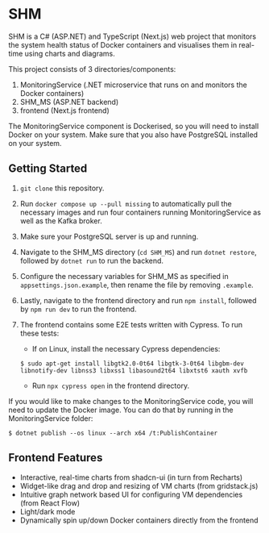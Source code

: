 # SHM

SHM is a C# (ASP.NET) and TypeScript (Next.js) web project that monitors the system health status of Docker containers and visualises them in real-time using charts and diagrams.

This project consists of 3 directories/components:

1. MonitoringService (.NET microservice that runs on and monitors the Docker containers)
2. SHM_MS (ASP.NET backend)
3. frontend (Next.js frontend)

The MonitoringService component is Dockerised, so you will need to install Docker on your system. Make sure that you also have PostgreSQL installed on your system.

## Getting Started

1. `git clone` this repository.
1. Run `docker compose up --pull missing` to automatically pull the necessary images and run four containers running MonitoringService as well as the Kafka broker.
1. Make sure your PostgreSQL server is up and running.
1. Navigate to the SHM_MS directory (`cd SHM_MS`) and run `dotnet restore`, followed by `dotnet run` to run the backend.
1. Configure the necessary variables for SHM_MS as specified in `appsettings.json.example`, then rename the file by removing `.example`.
1. Lastly, navigate to the frontend directory and run `npm install`, followed by `npm run dev` to run the frontend.
1. The frontend contains some E2E tests written with Cypress. To run these tests:

   - If on Linux, install the necessary Cypress dependencies:

   ```
   $ sudo apt-get install libgtk2.0-0t64 libgtk-3-0t64 libgbm-dev libnotify-dev libnss3 libxss1 libasound2t64 libxtst6 xauth xvfb
   ```

   - Run `npx cypress open` in the frontend directory.

If you would like to make changes to the MonitoringService code, you will need to update the Docker image. You can do that by running in the MonitoringService folder:

```
$ dotnet publish --os linux --arch x64 /t:PublishContainer
```

## Frontend Features

- Interactive, real-time charts from shadcn-ui (in turn from Recharts)
- Widget-like drag and drop and resizing of VM charts (from gridstack.js)
- Intuitive graph network based UI for configuring VM dependencies (from React Flow)
- Light/dark mode
- Dynamically spin up/down Docker containers directly from the frontend
